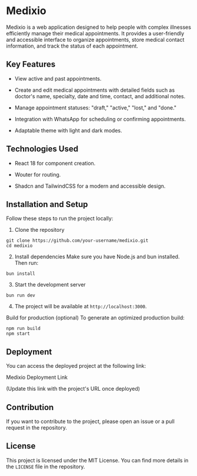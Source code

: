 # Medixio

Medixio is a web application designed to help people with complex illnesses efficiently manage their medical appointments. It provides a user-friendly and accessible interface to organize appointments, store medical contact information, and track the status of each appointment.

## Key Features

- View active and past appointments.

- Create and edit medical appointments with detailed fields such as doctor's name, specialty, date and time, contact, and additional notes.

- Manage appointment statuses: "draft," "active," "lost," and "done."

- Integration with WhatsApp for scheduling or confirming appointments.

- Adaptable theme with light and dark modes.

## Technologies Used

- React 18 for component creation.

- Wouter for routing.

- Shadcn and TailwindCSS for a modern and accessible design.

## Installation and Setup

Follow these steps to run the project locally:

1. Clone the repository

```
git clone https://github.com/your-username/medixio.git
cd medixio
```

2. Install dependencies
   Make sure you have Node.js and bun installed. Then run:

```
bun install
```

3. Start the development server

```
bun run dev
```

4. The project will be available at `http://localhost:3000`.

Build for production (optional)
To generate an optimized production build:

```
npm run build
npm start
```

## Deployment

You can access the deployed project at the following link:

Medixio Deployment Link

(Update this link with the project's URL once deployed)

## Contribution

If you want to contribute to the project, please open an issue or a pull request in the repository.

## License

This project is licensed under the MIT License. You can find more details in the `LICENSE` file in the repository.
